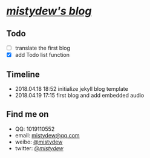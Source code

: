 # [_mistydew's blog_](https://mistydew.github.io)

## Todo
- [ ] translate the first blog
- [x] add Todo list function

## Timeline
* 2018.04.18 18:52 initialize jekyll blog template
* 2018.04.19 17:15 first blog and add embedded audio

## Find me on

* QQ: 1019110552
* email: mistydew@qq.com
* weibo: [@mistydew](https://weibo.com/mistydew)
* twitter: [@_mistydew_](https://twitter.com/_mistydew_)

